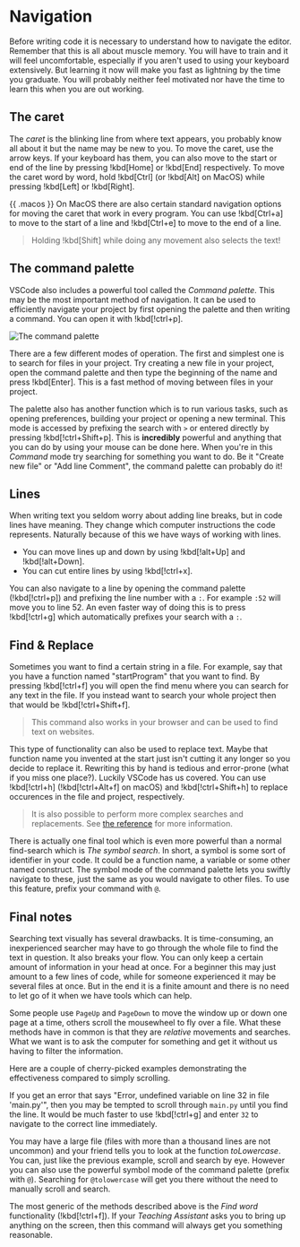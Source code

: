 # Navigation

Before writing code it is necessary to understand how to navigate the editor.
Remember that this is all about muscle memory. You will have to train and it
will feel uncomfortable, especially if you aren't used to using your keyboard
extensively. But learning it now will make you fast as lightning by the time you
graduate. You will probably neither feel motivated nor have the time to learn
this when you are out working.

## The caret

The _caret_ is the blinking line from where text appears, you probably know all
about it but the name may be new to you. To move the caret, use the arrow keys.
If your keyboard has them, you can also move to the start or end of the line by
pressing !kbd[Home] or !kbd[End] respectively. To move the caret word by word,
hold !kbd[Ctrl] (or !kbd[Alt] on MacOS) while pressing !kbd[Left] or
!kbd[Right].

{{ .macos }} On MacOS there are also certain standard navigation options for
moving the caret that work in every program. You can use !kbd[Ctrl+a] to move to
the start of a line and !kbd[Ctrl+e] to move to the end of a line.

> Holding !kbd[Shift] while doing any movement also selects the text!

## The command palette

VSCode also includes a powerful tool called the _Command palette_. This may be
the most important method of navigation. It can be used to efficiently navigate
your project by first opening the palette and then writing a command. You can
open it with !kbd[!ctrl+p].

![The command palette](/assets/editor/palette.png)

There are a few different modes of operation. The first and simplest one is to
search for files in your project. Try creating a new file in your project, open
the command palette and then type the beginning of the name and press
!kbd[Enter]. This is a fast method of moving between files in your project.

The palette also has another function which is to run various tasks, such as
opening preferences, building your project or opening a new terminal. This mode
is accessed by prefixing the search with `>` or entered directly by pressing
!kbd[!ctrl+Shift+p]. This is **incredibly** powerful and anything that you can
do by using your mouse can be done here. When you're in this _Command_ mode try
searching for something you want to do. Be it "Create new file" or "Add line
Comment", the command palette can probably do it!

## Lines

When writing text you seldom worry about adding line breaks, but in code lines
have meaning. They change which computer instructions the code
represents. Naturally because of this we have ways of working with lines.

- You can move lines up and down by using !kbd[!alt+Up] and !kbd[!alt+Down].
- You can cut entire lines by using !kbd[!ctrl+x].

You can also navigate to a line by opening the command palette (!kbd[!ctrl+p])
and prefixing the line number with a `:`. For example `:52` will move you to
line 52. An even faster way of doing this is to press !kbd[!ctrl+g] which
automatically prefixes your search with a `:`.

## Find & Replace

Sometimes you want to find a certain string in a file. For example, say that you
have a function named "startProgram" that you want to find. By pressing
!kbd[!ctrl+f] you will open the find menu where you can search for any text in
the file. If you instead want to search your whole project then that would be
!kbd[!ctrl+Shift+f].

> This command also works in your browser and can be used to find text on
> websites.

This type of functionality can also be used to replace text. Maybe that function
name you invented at the start just isn't cutting it any longer so you decide to
replace it. Rewriting this by hand is tedious and error-prone (what if you miss
one place?). Luckily VSCode has us covered. You can use !kbd[!ctrl+h]
(!kbd[!ctrl+Alt+f] on macOS) and !kbd[!ctrl+Shift+h] to replace occurences in
the file and project, respectively.

> It is also possible to perform more complex searches and replacements. See
> [the
> reference](https://docs.microsoft.com/en-us/visualstudio/ide/finding-and-replacing-text?view=vs-2022)
> for more information.

There is actually one final tool which is even more powerful than a normal
find-search which is _The symbol search_. In short, a symbol is some sort of
identifier in your code. It could be a function name, a variable or some other
named construct. The symbol mode of the command palette lets you swiftly
navigate to these, just the same as you would navigate to other files. To use
this feature, prefix your command with `@`.

## Final notes

Searching text visually has several drawbacks. It is time-consuming, an
inexperienced searcher may have to go through the whole file to find the text in
question. It also breaks your flow. You can only keep a certain amount of
information in your head at once. For a beginner this may just amount to a few
lines of code, while for someone experienced it may be several files at once.
But in the end it is a finite amount and there is no need to let go of it when
we have tools which can help.

Some people use `PageUp` and `PageDown` to move the window up or down one page
at a time, others scroll the mousewheel to fly over a file. What these methods
have in common is that they are _relative_ movements and searches. What we want
is to ask the computer for something and get it without us having to filter the
information.

Here are a couple of cherry-picked examples demonstrating the effectiveness
compared to simply scrolling.

If you get an error that says "Error, undefined variable on line 32 in file
'main.py'", then you may be tempted to scroll through `main.py` until you find
the line. It would be much faster to use !kbd[!ctrl+g] and enter `32` to
navigate to the correct line immediately.

You may have a large file (files with more than a thousand lines are not
uncommon) and your friend tells you to look at the function _toLowercase_. You
can, just like the previous example, scroll and search by eye. However you can
also use the powerful symbol mode of the command palette (prefix with `@`).
Searching for `@tolowercase` will get you there without the need to manually
scroll and search.

The most generic of the methods described above is the _Find word_ functionality
(!kbd[!ctrl+f]). If your _Teaching Assistant_ asks you to bring up anything on
the screen, then this command will always get you something reasonable.
